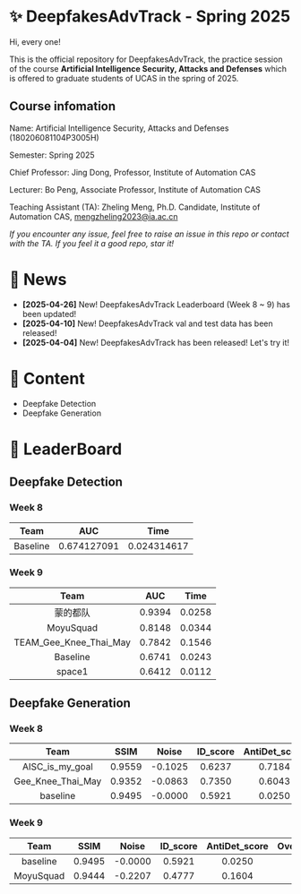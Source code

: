 # ✨ DeepfakesAdvTrack - Spring 2025
Hi, every one! 

This is the official repository for DeepfakesAdvTrack, the practice session of the course **Artificial Intelligence Security, Attacks and Defenses** which is offered to graduate students of UCAS in the spring of 2025.

## Course infomation

Name: Artificial Intelligence Security, Attacks and Defenses (180206081104P3005H)

Semester: Spring 2025

Chief Professor: Jing Dong, Professor, Institute of Automation CAS

Lecturer: Bo Peng, Associate Professor, Institute of Automation CAS

Teaching Assistant (TA): Zheling Meng, Ph.D. Candidate, Institute of Automation CAS, mengzheling2023@ia.ac.cn

*If you encounter any issue, feel free to raise an issue in this repo or contact with the TA.*
*If you feel it a good repo, star it!*

# 📣 News
- **[2025-04-26]** New! DeepfakesAdvTrack Leaderboard (Week 8 ~ 9) has been updated!
- **[2025-04-10]** New! DeepfakesAdvTrack val and test data has been released!
- **[2025-04-04]** New! DeepfakesAdvTrack has been released! Let's try it! 


# 📜 Content
- Deepfake Detection
- Deepfake Generation


# 🥇 LeaderBoard
## Deepfake Detection

### Week 8
|Team | AUC | Time |
|:-----:|:----:|:------:|
|Baseline|0.674127091|0.024314617|

### Week 9
|Team | AUC | Time |
|:-----:|:----:|:------:|
|蒙的都队|0.9394|0.0258|
|MoyuSquad|0.8148|0.0344|
|TEAM_Gee_Knee_Thai_May|0.7842|0.1546|
|Baseline|0.6741|0.0243|
|space1|0.6412|0.0112|


## Deepfake Generation
### Week 8
|Team | SSIM | Noise | ID_score | AntiDet_score | Overall_score |
|:-----:|:----:|:------:|:----:|:------:|:----:|
|AISC_is_my_goal|0.9559|-0.1025|0.6237|0.7184|2.1955|
|Gee_Knee_Thai_May|0.9352|-0.0863|0.7350|0.6043|2.1881|
|baseline|0.9495|-0.0000|0.5921|0.0250|1.5666|

### Week 9
|Team | SSIM | Noise | ID_score | AntiDet_score | Overall_score |
|:-----:|:----:|:------:|:----:|:------:|:----:|
|baseline|0.9495|-0.0000|0.5921|0.0250|1.5666|
|MoyuSquad|0.9444|-0.2207|0.4777|0.1604|1.3618|